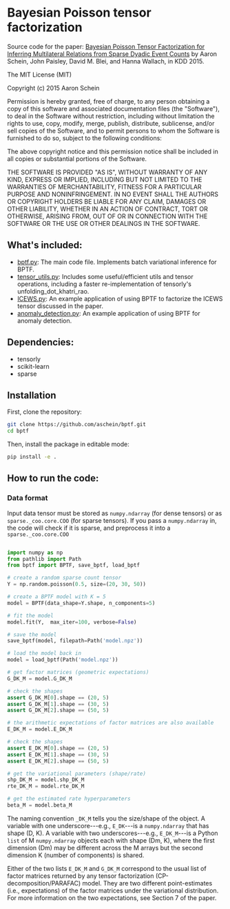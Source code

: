 # Bayesian Poisson tensor factorization
Source code for the paper: [Bayesian Poisson Tensor Factorization for Inferring Multilateral Relations from Sparse Dyadic Event Counts](http://arxiv.org/abs/1506.03493) by Aaron Schein, John Paisley, David M. Blei, and Hanna Wallach, in KDD 2015.

The MIT License (MIT)

Copyright (c) 2015 Aaron Schein

Permission is hereby granted, free of charge, to any person obtaining a copy
of this software and associated documentation files (the "Software"), to deal
in the Software without restriction, including without limitation the rights
to use, copy, modify, merge, publish, distribute, sublicense, and/or sell
copies of the Software, and to permit persons to whom the Software is
furnished to do so, subject to the following conditions:

The above copyright notice and this permission notice shall be included in all
copies or substantial portions of the Software.

THE SOFTWARE IS PROVIDED "AS IS", WITHOUT WARRANTY OF ANY KIND, EXPRESS OR
IMPLIED, INCLUDING BUT NOT LIMITED TO THE WARRANTIES OF MERCHANTABILITY,
FITNESS FOR A PARTICULAR PURPOSE AND NONINFRINGEMENT. IN NO EVENT SHALL THE
AUTHORS OR COPYRIGHT HOLDERS BE LIABLE FOR ANY CLAIM, DAMAGES OR OTHER
LIABILITY, WHETHER IN AN ACTION OF CONTRACT, TORT OR OTHERWISE, ARISING FROM,
OUT OF OR IN CONNECTION WITH THE SOFTWARE OR THE USE OR OTHER DEALINGS IN THE
SOFTWARE.

## What's included:

* [bptf.py](https://github.com/aschein/bptf/blob/master/src/bptf/bptf.py): The main code file.  Implements batch variational inference for BPTF.
* [tensor_utils.py](https://github.com/aschein/bptf/blob/master/src/bptf/tensor_utils.py): Includes some useful/efficient utils and tensor operations, including a faster re-implementation of tensorly's unfolding_dot_khatri_rao.
* [ICEWS.py](https://github.com/aschein/bptf/blob/master/examples/ICEWS/ICEWS.py): An example application of using BPTF to factorize the ICEWS tensor discussed in the paper.
* [anomaly_detection.py](https://github.com/aschein/bptf/blob/master/examples/anomaly_detection/anomaly_detection.py): An example application of using BPTF for anomaly detection.

## Dependencies:

* tensorly
* scikit-learn
* sparse

## Installation

First, clone the repository:

```bash
git clone https://github.com/aschein/bptf.git
cd bptf
```

Then, install the package in editable mode:
```bash
pip install -e .
```

## How to run the code:

### Data format
Input data tensor must be stored as `numpy.ndarray` (for dense tensors) or as `sparse._coo.core.COO` (for sparse tensors).  If you pass a  `numpy.ndarray` in, the code will check if it is sparse, and preprocess it into a `sparse._coo.core.COO`

```python

import numpy as np
from pathlib import Path
from bptf import BPTF, save_bptf, load_bptf

# create a random sparse count tensor 
Y = np.random.poisson(0.5, size=(20, 30, 50))

# create a BPTF model with K = 5
model = BPTF(data_shape=Y.shape, n_components=5)

# fit the model
model.fit(Y,  max_iter=100, verbose=False)

# save the model
save_bptf(model, filepath=Path('model.npz'))

# load the model back in
model = load_bptf(Path('model.npz'))

# get factor matrices (geometric expectations)
G_DK_M = model.G_DK_M

# check the shapes
assert G_DK_M[0].shape == (20, 5)
assert G_DK_M[1].shape == (30, 5)
assert G_DK_M[2].shape == (50, 5)

# the arithmetic expectations of factor matrices are also available
E_DK_M = model.E_DK_M

# check the shapes
assert E_DK_M[0].shape == (20, 5)
assert E_DK_M[1].shape == (30, 5)
assert E_DK_M[2].shape == (50, 5)

# get the variational parameters (shape/rate)
shp_DK_M = model.shp_DK_M
rte_DK_M = model.rte_DK_M

# get the estimated rate hyperparameters
beta_M = model.beta_M
```
The naming convention `_DK_M` tells you the size/shape of the object.  A variable with one underscore---e.g., `E_DK`---is a `numpy.ndarray` that has shape (D, K).  A variable with two underscores---e.g., `E_DK_M`---is a Python `list` of M `numpy.ndarray` objects each with shape (Dm, K), where the first dimension (Dm) may be different across the M arrays but the second dimension K (number of components) is shared.

Either of the two lists `E_DK_M` and `G_DK_M` correspond to the usual list of factor matrices returned by any tensor factorization (CP-decomposition/PARAFAC) model.  They are two different point-estimates (i.e., expectations) of the factor matrices under the variational distribution.  For more information on the two expectations, see Section 7 of the paper.   